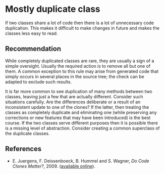 # Mostly duplicate class
If two classes share a lot of code then there is a lot of unnecessary code duplication. This makes it difficult to make changes in future and makes the classes less easy to read.


## Recommendation
While completely duplicated classes are rare, they are usually a sign of a simple oversight. Usually the required action is to remove all but one of them. A common exception to this rule may arise from generated code that simply occurs in several places in the source tree; the check can be adapted to exclude such results.

It is far more common to see duplication of many methods between two classes, leaving just a few that are actually different. Consider such situations carefully. Are the differences deliberate or a result of an inconsistent update to one of the clones? If the latter, then treating the classes as completely duplicate and eliminating one (while preserving any corrections or new features that may have been introduced) is the best course. If the two classes serve different purposes then it is possible there is a missing level of abstraction. Consider creating a common superclass of the duplicate classes.


## References
* E. Juergens, F. Deissenboeck, B. Hummel and S. Wagner, *Do Code Clones Matter?*, 2009. ([available online](https://wwwbroy.in.tum.de/~juergens/publications/ICSE2009_RP_0110_juergens.pdf)).
